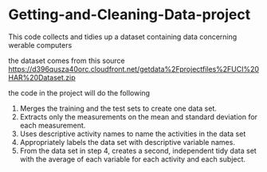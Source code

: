 # Getting-and-Cleaning-Data-project
This code collects and tidies up a dataset containing data concerning werable computers

the dataset comes from this source
https://d396qusza40orc.cloudfront.net/getdata%2Fprojectfiles%2FUCI%20HAR%20Dataset.zip

the code in the project will do the following

1. Merges the training and the test sets to create one data set.
2. Extracts only the measurements on the mean and standard deviation for each measurement.
3. Uses descriptive activity names to name the activities in the data set
4. Appropriately labels the data set with descriptive variable names.
5. From the data set in step 4, creates a second, independent tidy data set with the average of each variable for each activity and each subject.
